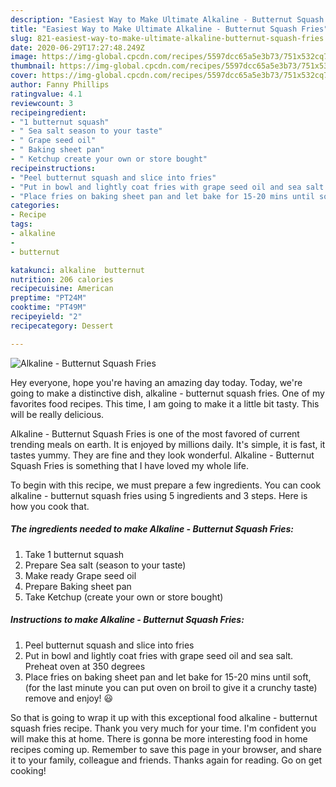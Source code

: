 ```yaml
---
description: "Easiest Way to Make Ultimate Alkaline - Butternut Squash Fries"
title: "Easiest Way to Make Ultimate Alkaline - Butternut Squash Fries"
slug: 821-easiest-way-to-make-ultimate-alkaline-butternut-squash-fries
date: 2020-06-29T17:27:48.249Z
image: https://img-global.cpcdn.com/recipes/5597dcc65a5e3b73/751x532cq70/alkaline-butternut-squash-fries-recipe-main-photo.jpg
thumbnail: https://img-global.cpcdn.com/recipes/5597dcc65a5e3b73/751x532cq70/alkaline-butternut-squash-fries-recipe-main-photo.jpg
cover: https://img-global.cpcdn.com/recipes/5597dcc65a5e3b73/751x532cq70/alkaline-butternut-squash-fries-recipe-main-photo.jpg
author: Fanny Phillips
ratingvalue: 4.1
reviewcount: 3
recipeingredient:
- "1 butternut squash"
- " Sea salt season to your taste"
- " Grape seed oil"
- " Baking sheet pan"
- " Ketchup create your own or store bought"
recipeinstructions:
- "Peel butternut squash and slice into fries"
- "Put in bowl and lightly coat fries with grape seed oil and sea salt. Preheat oven at 350 degrees"
- "Place fries on baking sheet pan and let bake for 15-20 mins until soft, (for the last minute you can put oven on broil to give it a crunchy taste) remove and enjoy! 😃"
categories:
- Recipe
tags:
- alkaline
- 
- butternut

katakunci: alkaline  butternut 
nutrition: 206 calories
recipecuisine: American
preptime: "PT24M"
cooktime: "PT49M"
recipeyield: "2"
recipecategory: Dessert

---
```



![Alkaline - Butternut Squash Fries](https://img-global.cpcdn.com/recipes/5597dcc65a5e3b73/751x532cq70/alkaline-butternut-squash-fries-recipe-main-photo.jpg)

Hey everyone, hope you're having an amazing day today. Today, we're going to make a distinctive dish, alkaline - butternut squash fries. One of my favorites food recipes. This time, I am going to make it a little bit tasty. This will be really delicious.

Alkaline - Butternut Squash Fries is one of the most favored of current trending meals on earth. It is enjoyed by millions daily. It's simple, it is fast, it tastes yummy. They are fine and they look wonderful. Alkaline - Butternut Squash Fries is something that I have loved my whole life.




To begin with this recipe, we must prepare a few ingredients. You can cook alkaline - butternut squash fries using 5 ingredients and 3 steps. Here is how you cook that.

<!--inarticleads1-->

##### The ingredients needed to make Alkaline - Butternut Squash Fries:

1. Take 1 butternut squash
1. Prepare  Sea salt (season to your taste)
1. Make ready  Grape seed oil
1. Prepare  Baking sheet pan
1. Take  Ketchup (create your own or store bought)




<!--inarticleads2-->

##### Instructions to make Alkaline - Butternut Squash Fries:

1. Peel butternut squash and slice into fries
1. Put in bowl and lightly coat fries with grape seed oil and sea salt. Preheat oven at 350 degrees
1. Place fries on baking sheet pan and let bake for 15-20 mins until soft, (for the last minute you can put oven on broil to give it a crunchy taste) remove and enjoy! 😃




So that is going to wrap it up with this exceptional food alkaline - butternut squash fries recipe. Thank you very much for your time. I'm confident you will make this at home. There is gonna be more interesting food in home recipes coming up. Remember to save this page in your browser, and share it to your family, colleague and friends. Thanks again for reading. Go on get cooking!
